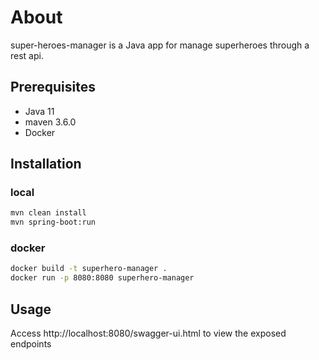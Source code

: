 # About

super-heroes-manager is a Java app for manage superheroes through a rest api.

## Prerequisites

* Java 11
* maven 3.6.0
* Docker

## Installation
### local
```bash
mvn clean install
mvn spring-boot:run
```
### docker
```bash
docker build -t superhero-manager .
docker run -p 8080:8080 superhero-manager
```

## Usage

Access http://localhost:8080/swagger-ui.html to view the exposed endpoints
